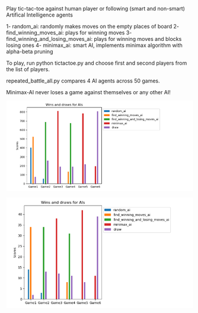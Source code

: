 Play tic-tac-toe against human player or following (smart and non-smart) Artifical Intelligence agents

1- random_ai: randomly makes moves on the empty places of board
2- find_winning_moves_ai: plays for winning moves
3- find_winning_and_losing_moves_ai: plays for winning moves and blocks losing ones
4- minimax_ai: smart AI, implements minimax algorithm with alpha-beta pruning

To play, run
python tictactoe.py and
choose first and second players from the list of players.

repeated_battle_all.py compares 4 AI agents across 50 games. 

Minimax-AI never loses a game against themselves or any other AI!

![Stats](stats_ai_with_minimax.png)

![Stats](stats_ai_with_pruning.png)
